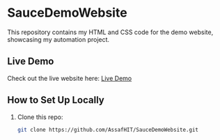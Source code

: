 # SauceDemoWebsite

This repository contains my HTML and CSS code for the demo website, showcasing my automation project.

## Live Demo

Check out the live website here: [Live Demo](https://AssafHIT.github.io/SauceDemoWebsite/)

## How to Set Up Locally

1. Clone this repo:
   ```bash
   git clone https://github.com/AssafHIT/SauceDemoWebsite.git

